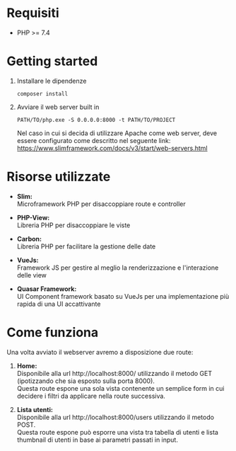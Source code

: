# Requisiti

* PHP >= 7.4

# Getting started

1. Installare le dipendenze

   ```shell script
   composer install
   ```

2. Avviare il web server built in

   ```shell script
   PATH/TO/php.exe -S 0.0.0.0:8000 -t PATH/TO/PROJECT
   ```
   
   Nel caso in cui si decida di utilizzare Apache come web server, deve essere configurato 
   come descritto nel seguente link: https://www.slimframework.com/docs/v3/start/web-servers.html


# Risorse utilizzate

* __Slim:__  
  Microframework PHP per disaccoppiare route e controller
  
* __PHP-View:__  
  Libreria PHP per disaccoppiare le viste
  
* __Carbon:__  
  Libreria PHP per facilitare la gestione delle date
  
* __VueJs:__  
  Framework JS per gestire al meglio la renderizzazione e l'interazione delle view

* __Quasar Framework:__  
  UI Component framework basato su VueJs per una implementazione 
  più rapida di una UI accattivante


# Come funziona

Una volta avviato il webserver avremo a disposizione due route:

1. __Home:__   
   Disponibile alla url http://localhost:8000/ utilizzando il metodo GET (ipotizzando che sia esposto sulla porta 8000).  
   Questa route espone una sola vista contenente un semplice form in cui decidere i filtri da applicare nella route successiva.
   
2. __Lista utenti:__  
   Disponibile alla url http://localhost:8000/users utilizzando il metodo POST.   
   Questa route espone può esporre una vista tra tabella di utenti e lista thumbnail
   di utenti in base ai parametri passati in input.
